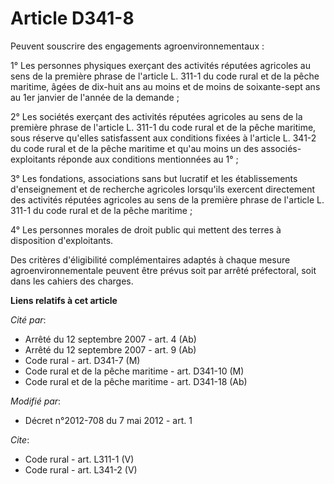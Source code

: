 # Article D341-8

Peuvent souscrire des engagements agroenvironnementaux : 

1° Les personnes physiques exerçant des activités réputées agricoles au sens de la première phrase de l'article L. 311-1 du
code rural et de la pêche maritime, âgées de dix-huit ans au moins et de moins de soixante-sept ans au 1er janvier de l'année
de la demande ; 

2° Les sociétés exerçant des activités réputées agricoles au sens de la première phrase de l'article L. 311-1 du code rural
et de la pêche maritime, sous réserve qu'elles satisfassent aux conditions fixées à l'article L. 341-2 du code rural et de la
pêche maritime et qu'au moins un des associés-exploitants réponde aux conditions mentionnées au 1° ; 

3° Les fondations, associations sans but lucratif et les établissements d'enseignement et de recherche agricoles lorsqu'ils
exercent directement des activités réputées agricoles au sens de la première phrase de l'article L. 311-1 du code rural et de
la pêche maritime ; 

4° Les personnes morales de droit public qui mettent des terres à disposition d'exploitants. 

Des critères d'éligibilité complémentaires adaptés à chaque mesure agroenvironnementale peuvent être prévus soit par arrêté
préfectoral, soit dans les cahiers des charges.

**Liens relatifs à cet article**

_Cité par_:

  - Arrêté du 12 septembre 2007 - art. 4 (Ab)
  - Arrêté du 12 septembre 2007 - art. 9 (Ab)
  - Code rural - art. D341-7 (M)
  - Code rural et de la pêche maritime - art. D341-10 (M)
  - Code rural et de la pêche maritime - art. D341-18 (Ab)

_Modifié par_:

  - Décret n°2012-708 du 7 mai 2012 - art. 1

_Cite_:

  - Code rural - art. L311-1 (V)
  - Code rural - art. L341-2 (V)
